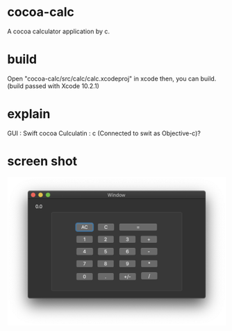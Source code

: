 # cocoa-calc
A cocoa calculator application by c.

# build
Open "cocoa-calc/src/calc/calc.xcodeproj" in xcode then, you can build.
(build passed with Xcode 10.2.1)

# explain
GUI : Swift cocoa
Culculatin : c (Connected to swit as Objective-c)?

# screen shot
![Alt text](/assets/image1.png)
